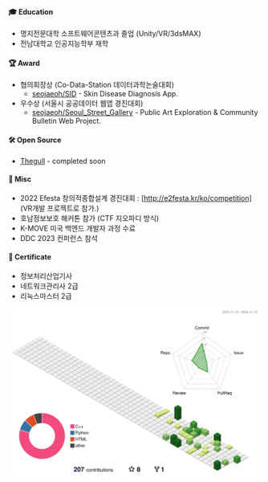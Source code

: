 #### 🎓 Education
* 명지전문대학 소프트웨어콘텐츠과 졸업 (Unity/VR/3dsMAX)
* 전남대학교 인공지능학부 재학

#### 🏆 Award
* 협의회장상 (Co-Data-Station 데이터과학논술대회)
    * [seojaeoh/SID](https://github.com/seojaeohcode/SID) - Skin Disease Diagnosis App.
* 우수상 (서울시 공공데이터 웹앱 경진대회)
    * [seojaeoh/Seoul_Street_Gallery](https://github.com/seojaeohcode/Seoul_Street_Gallery) - Public Art Exploration & Community Bulletin Web Project.

#### 🛠️ Open Source

* [Thegull]() - completed soon

#### :memo: Misc

* 2022 Efesta 창의적종합설계 경진대회 : [http://e2festa.kr/ko/competition] (VR개발 프로젝트로 참가.)  
* 호남정보보호 해커톤 참가 (CTF 지오파디 방식)
* K-MOVE 미국 백엔드 개발자 과정 수료
* DDC 2023 컨퍼런스 참석

#### 📜 Certificate
* 정보처리산업기사
* 네트워크관리사 2급
* 리눅스마스터 2급

![](./profile-3d-contrib/profile-green-animate.svg)
